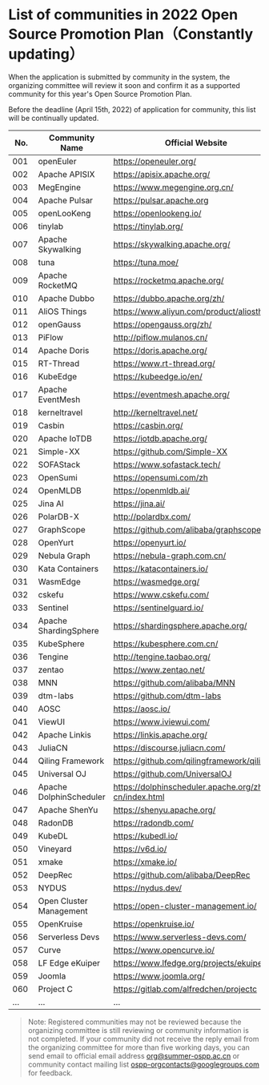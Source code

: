 # List of communities in 2022 Open Source Promotion Plan（Constantly updating）

When the application is submitted by community in the system, the organizing committee will review it soon and confirm it as a supported community for this year's Open Source Promotion Plan.

Before the deadline (April 15th, 2022) of application for community, this list will be continually updated.

| No.  | Community Name |  Official Website | 
| ---- | ------------ | ------------ | 
| 001  | openEuler            |https://openeuler.org/| 
| 002  | Apache APISIX        | https://apisix.apache.org/ | 
| 003  | MegEngine            | https://www.megengine.org.cn/ | 
| 004  | Apache Pulsar        | https://pulsar.apache.org | 
| 005  | openLooKeng          | https://openlookeng.io/ | 
| 006  | tinylab              | https://tinylab.org/ |
| 007  | Apache Skywalking    | https://skywalking.apache.org/ |
| 008  | tuna                 | https://tuna.moe/ |
| 009  | Apache RocketMQ      | https://rocketmq.apache.org/ |
| 010  | Apache Dubbo         | https://dubbo.apache.org/zh/ |
| 011  | AliOS Things         | https://www.aliyun.com/product/aliosthings |
| 012  | openGauss            | https://opengauss.org/zh/ |
| 013  | PiFlow               | http://piflow.mulanos.cn/ |
| 014  | Apache Doris         | https://doris.apache.org/ |
| 015  | RT-Thread            | https://www.rt-thread.org/ |
| 016  | KubeEdge             | https://kubeedge.io/en/ |
| 017  | Apache EventMesh     | https://eventmesh.apache.org/ |
| 018  | kerneltravel         | http://kerneltravel.net/ |
| 019  | Casbin         | https://casbin.org/ |
| 020  | Apache IoTDB         | https://iotdb.apache.org/ |
| 021  | Simple-XX         | https://github.com/Simple-XX |
| 022  | SOFAStack         | https://www.sofastack.tech/ |
| 023  | OpenSumi         | https://opensumi.com/zh |
| 024  | OpenMLDB        | https://openmldb.ai/ |
| 025  | Jina AI       | https://jina.ai/ |
| 026  | PolarDB-X       | http://polardbx.com/ |
| 027  | GraphScope  | https://github.com/alibaba/graphscope |
| 028  | OpenYurt  | https://openyurt.io/ |
| 029  | Nebula Graph  | https://nebula-graph.com.cn/ |
| 030  | Kata Containers  | https://katacontainers.io/ |
| 031  | WasmEdge | https://wasmedge.org/ |
| 032  | cskefu  | https://www.cskefu.com/ |
| 033  | Sentinel | https://sentinelguard.io/ |
| 034  | Apache ShardingSphere | https://shardingsphere.apache.org/ |
| 035  | KubeSphere | https://kubesphere.com.cn/ |
| 036  | Tengine | http://tengine.taobao.org/ |
| 037  | zentao | https://www.zentao.net/ |
| 038  | MNN | https://github.com/alibaba/MNN |
| 039  | dtm-labs | https://github.com/dtm-labs |
| 040  | AOSC | https://aosc.io/ |
| 041  | ViewUI  | https://www.iviewui.com/ |
| 042  | Apache Linkis | https://linkis.apache.org/ |
| 043  | JuliaCN | https://discourse.juliacn.com/ |
| 044  | Qiling Framework | https://github.com/qilingframework/qiling |
| 045  | Universal OJ  | https://github.com/UniversalOJ |
| 046  | Apache DolphinScheduler | https://dolphinscheduler.apache.org/zh-cn/index.html |
| 047  | Apache ShenYu | https://shenyu.apache.org/ |
| 048  | RadonDB  | https://radondb.com/ |
| 049  | KubeDL | https://kubedl.io/ |
| 050  | Vineyard | https://v6d.io/ |
| 051  | xmake | https://xmake.io/ |
| 052  | DeepRec | https://github.com/alibaba/DeepRec |
| 053  | NYDUS | https://nydus.dev/ |
| 054  | Open Cluster Management | https://open-cluster-management.io/ |
| 055  | OpenKruise | https://openkruise.io/ |
| 056  | Serverless Devs | https://www.serverless-devs.com/ |
| 057  | Curve | https://www.opencurve.io/ |
| 058  | LF Edge eKuiper | https://www.lfedge.org/projects/ekuiper/ |
| 059  | Joomla | https://www.joomla.org/ |
| 060  | Project C | https://gitlab.com/alfredchen/projectc |
| … | … | …  |

> Note: Registered communities may not be reviewed because the organizing committee is still reviewing or community information is not completed. If your community did not receive the reply email from the organizing committee for more than five working days, you can send email to official email address org@summer-ospp.ac.cn or community contact mailing list ospp-orgcontacts@googlegroups.com for feedback.
>
> 

